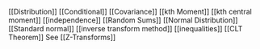 [[Distribution]]
[[Conditional]]
[[Covariance]]
[[kth Moment]]
[[kth central moment]]
[[independence]]
[[Random Sums]]
[[Normal Distribution]]
[[Standard normal]]
[[inverse transform method]]
[[inequalities]]
[[CLT Theorem]]
See [[Z-Transforms]]
